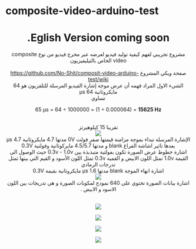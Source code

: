 # composite-video-arduino-test
<div dir="rtl" align="center" color="black">

# Eglish Version coming soon.

مشروع تجريبي لفهم كيفية توليد فيديو لعرضه عبر مخرج فيديو من نوع composite video الخاص بالتيليفيزيون 
<br/>
 <br/>  صفحة ويكي المشروع 
 https://github.com/No-Shit/composit-video-arduino-test/wiki
 <br/>
الشيء الاول المراد فهمه أن عرض موجة إشارة الفيديو المرسلة للتلفزيون هو 64 مايكروثانية μs 64 
<br/>
 تساوي  <br/>
 <p dir="ltr" >
65 μs = 64 ÷ 1000000 = (1 ÷ 0.000064) = <b> 15625 Hz </b> 
</p>
<br/>   تقريبا 15 كيلوهيرتز 
<br/>
<img src="assets/compsit05.jpg" ><img/>
<br/>
اﻹشارة المرسلة تبداء بموجة مزامنة قيمتها صفر فولت 0V مدتها 4.7 مايكروثانية μs 4.7
<br/>
 بعدها تاثير اشاشة الفراغ blank و مدتها 4.5/5.7 مايركوثانية وفولتية 0.3V 
<br/> 
 اشارة خطوط عرض الصورة تكون بفولتية متبذبذة بين 0.3v - 1.0v  
حيث الوصول الى القيمة 1.0v تمثل اللون الابيض و القمية 0.3v تمثل اللون الأسود و القيم التي بينها تمثل تدرجات الرمادي 
<br/> 
اشارة انهاء الموجة blank مدتها μs 1.6 مايكروثانية بقيمة 0.3V   
<br/> 
<img src="assets/compsit04.jpg" ><img/>
<br/>
اشارة بيانات الصورة تحتوي على 640 نمودج لمكونات الصورة و هي تدريجات بين اللون الاسود و الابيض .  
<br/>  
<br/>

<img src="assets/compsit02.jpg" ><img/>
<br/>

<img src="assets/compsit01.jpg" ><img/>
<br/>

<img src="assets/compsit00.jpg" ><img/>
<br/>

<img src="assets/compsit06.jpg" ><img/>
<br/>

</div>

